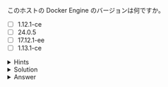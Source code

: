 このホストの Docker Engine のバージョンは何ですか。

- [ ] 1.12.1-ce
- [ ] 24.0.5
- [ ] 17.12.1-ee
- [ ] 1.13.1-ce

<details>
  <summary>Hints</summary>
  `docker version` コマンドを使用します。
</details>

<details>
  <summary>Solution</summary>
  <p><b>`docker version` コマンドを実行し、Server セクションの Engine の Version を確認します。</b></p>
</details>

<details>
  <summary>Answer</summary>
  <p><b>20.0.5</b></p>
</details>

